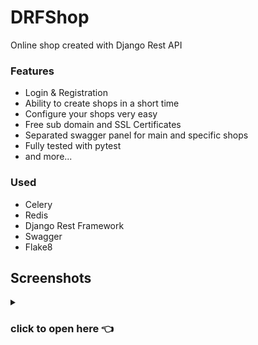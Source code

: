 # DRFShop
Online shop created with Django Rest API

### Features
 - Login & Registration 
 - Ability to create shops in a short time
 - Configure your shops very easy
 - Free sub domain and SSL Certificates
 - Separated swagger panel for main and specific shops
 - Fully tested with pytest
 - and more...
 
 
### Used
- Celery
- Redis
- Django Rest Framework
- Swagger
- Flake8

## Screenshots
<details> <summary> <h3>click to open here 👈</h3> </summary>

### API for specific shops this url shows when you enter this url *subdomain.domain.com*
![](https://telegra.ph/file/1f36bbbc29eb01f89200f.png)

### Main API urls for configuring and creating shops and account
![](https://telegra.ph/file/a6319db8607b3faf9f111.png)


## custom admin panel
![enter image description here](https://telegra.ph/file/10b194d8ac5b116182546.png)
 </details>